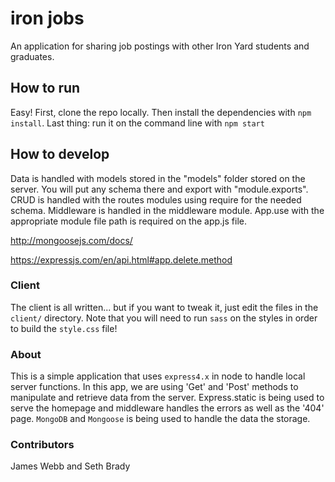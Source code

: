 # iron jobs

An application for sharing job postings with other Iron Yard students and graduates.

## How to run

Easy! First, clone the repo locally. Then install the dependencies with `npm install`.
Last thing: run it on the command line with `npm start`

## How to develop
Data is handled with models stored in the "models" folder stored on the server.
You will put any schema there and export with "module.exports". CRUD is handled
with the routes modules using require for the needed schema. Middleware is handled
in the middleware module. App.use  with the appropriate module file path is
required on the app.js file.


http://mongoosejs.com/docs/

https://expressjs.com/en/api.html#app.delete.method

### Client

The client is all written... but if you want to tweak it, just edit the files
in the `client/` directory. Note that you will need to run `sass` on the styles
in order to build the `style.css` file!


### About
This is a simple application that uses `express4.x` in node to handle local server functions.
In this app, we are using 'Get' and 'Post' methods to manipulate and retrieve data from the server.
Express.static is being used to serve the homepage and middleware
handles the errors as well as the '404' page.  `MongoDB` and `Mongoose` is
being used to handle the data the storage.

### Contributors
James Webb and Seth Brady
